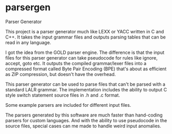# parsergen
Parser Generator

This project is a parser generator much like LEXX or YACC written in C and C++. It takes the input grammar files and outputs parsing tables that can be read in any language.

I got the idea from the GOLD parser engine. The difference is that the input files for this parser generator can take pseudocode for rules like ignore, accept, goto etc.
It outputs the compiled grammar/lexer files into a compressed format called Byte Pair Encoding (BPE) that's about as efficient as ZIP compression,
but doesn't have the overhead.

This parser generator can be used to parse files that can't be parsed with a standard LALR grammar. The implementation includes the ability to output C style switch statement source files in .h and .c format.

Some example parsers are included for different input files.

The parsers generated by this software are much faster than hand-coding parsers for custom languages. And with the ability to use pseudocode in the source files,
special cases can me made to handle weird input anomalies.

